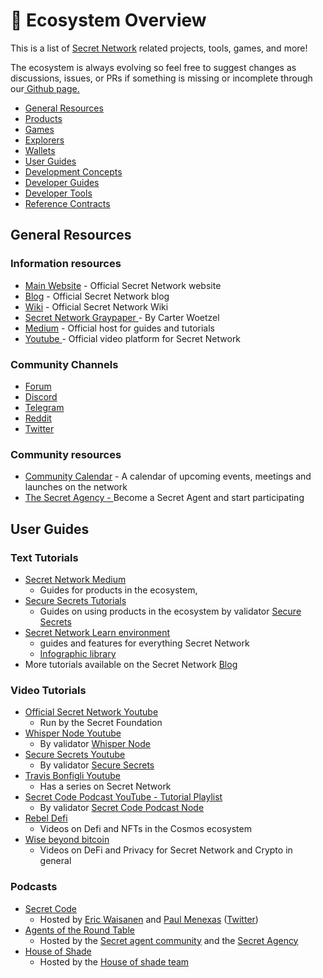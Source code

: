 # 🐸 Ecosystem Overview

This is a list of [Secret Network](https://scrt.network) related projects, tools, games, and more!

The ecosystem is always evolving so feel free to suggest changes as discussions, issues, or PRs if something is missing or incomplete through our[ Github page.](https://github.com/SecretFoundation/docs)

* [General Resources](./#general-resources)
* [Products](./#products)
* [Games](./#games)
* [Explorers](./#explorers)
* [Wallets](./#wallets)
* [User Guides](./#user-guides)
* [Development Concepts](../../development/development-concepts/)
* [Developer Guides](../../development/development-concepts/example-contracts/guides-tutorials.md#developer-guides)
* [Developer Tools](../../development/development-concepts/example-contracts/tools-and-libraries/)
* [Reference Contracts](../../development/development-concepts/example-contracts/community-tutorials.md)

## General Resources

### Information resources

* [Main Website](https://scrt.network/) - Official Secret Network website
* [Blog](https://scrt.network/blog/) - Official Secret Network blog
* [Wiki](https://docs.scrt.network/) - Official Secret Network Wiki
* [Secret Network Graypaper ](https://scrt.network/graypaper)- By Carter Woetzel
* [Medium](https://medium.com/@secretnetwork) - Official host for guides and tutorials
* [Youtube ](https://www.youtube.com/c/SecretNetworkOfficial)- Official video platform for Secret Network

### Community Channels

* [Forum](https://forum.scrt.network/)
* [Discord](https://scrt.network/discord)
* [Telegram](https://t.me/scrtCommunity)
* [Reddit](https://www.reddit.com/r/SecretNetwork/)
* [Twitter](https://twitter.com/SecretNetwork)

### Community resources

* [Community Calendar](https://www.secretcalendar.org/) - A calendar of upcoming events, meetings and launches on the network
* [The Secret Agency - ](https://scrt.network/agents)Become a Secret Agent and start participating

## User Guides

### Text Tutorials

* [Secret Network Medium](https://medium.com/@secretnetwork)
  * Guides for products in the ecosystem,
* [Secure Secrets Tutorials](https://securesecrets-org.medium.com/secure-secrets-tutorials-meta-thread-df51b84fa35)
  * Guides on using products in the ecosystem by validator [Secure Secrets](https://www.securesecrets.org)
* [Secret Network Learn environment](https://scrt.network/learn)
  * guides and features for everything Secret Network
  * [Infographic library](https://forum.scrt.network/t/education-infographic-library/5837)
* More tutorials available on the Secret Network [Blog](https://scrt.network/blog/)

### Video Tutorials

* [Official Secret Network Youtube](https://www.youtube.com/c/SecretNetworkOfficial)
  * Run by the Secret Foundation
* [Whisper Node Youtube](https://www.youtube.com/channel/UChAbgpsMHT3ooZfWmjjUtKg/videos)
  * By validator [Whisper Node](https://www.whispernode.com/)
* [Secure Secrets Youtube](https://www.youtube.com/c/SecureSecrets/videos)
  * By validator [Secure Secrets](https://www.securesecrets.org)
* [Travis Bonfigli Youtube](https://www.youtube.com/playlist?list=PL6Tc4k6dl9kK4gmFDdMXVwTiXuS-COgV8)
  * Has a series on Secret Network
* [Secret Code Podcast YouTube - Tutorial Playlist](https://www.youtube.com/watch?v=C0zRTaV8XgI\&list=PLxrw7YCKLEXvPNUJ1SFoHQUUQa4\_Uwwdg)
  * By validator [Secret Code Podcast Node](http://secretcodepodcast.com)
* [Rebel Defi](https://www.youtube.com/c/RebelDefi)
  * Videos on Defi and NFTs in the Cosmos ecosystem
* [Wise beyond bitcoin](https://www.youtube.com/c/wisebeyondbitcoin)
  * Videos on DeFi and Privacy for Secret Network and Crypto in general

### Podcasts

* [Secret Code](https://www.secretcodepodcast.com/)
  * Hosted by [Eric Waisanen](https://twitter.com/EricWaisanen) and [Paul Menexas](https://twitter.com/SecretKnight) ([Twitter](https://twitter.com/secretcodepod))
* [Agents of the Round Table](https://linktr.ee/scrt\_aotrt)
  * Hosted by the [Secret agent community](https://twitter.com/Secret\_AOTRT) and the [Secret Agency](https://mobile.twitter.com/SCRT\_Agency)
* [House of Shade](https://www.youtube.com/channel/UCCK9tPCUf7HNFgg7P1lJd3Q)
  * Hosted by the [House of shade team](https://twitter.com/House\_of\_Shade)

